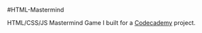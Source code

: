 #HTML-Mastermind

HTML/CSS/JS Mastermind Game I built for a [Codecademy](http://codecademy.com) project.